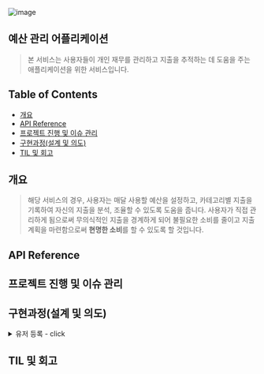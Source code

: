 ![image](https://github.com/jaekkang/wanted_3rd_assignment_moneymwoni/assets/45617104/798bf0d6-cd4c-478d-9236-2e22e8adaa6d)

## 예산 관리 어플리케이션

> 본 서비스는 사용자들이 개인 재무를 관리하고 지출을 추적하는 데 도움을 주는 애플리케이션을 위한 서비스입니다.

## Table of Contents

- [개요](#개요)
- [API Reference](#api-reference)
- [프로젝트 진행 및 이슈 관리](#프로젝트-진행-및-이슈-관리)
- [구현과정(설계 및 의도)](<#구현과정(설계-및-의도)>)
- [TIL 및 회고](#til-및-회고)

## 개요

> 해당 서비스의 경우, 사용자는 매달 사용할 예산을 설정하고, 카테고리별 지출을 기록하여 자신의 지출을 분석, 조율할 수 있도록 도움을 줍니다. 사용자가 직접 관리하게 됨으로써 무의식적인 지출을 경계하게 되어 불필요한 소비를 줄이고
지출 계획을 마련함으로써 **현명한 소비**를 할 수 있도록 할 것입니다.

## API Reference

## 프로젝트 진행 및 이슈 관리

## 구현과정(설계 및 의도)

<details>
    <summary>유저 등록 - click</summary>

  - **회원가입**
  
    1. `계정`은 유저의 id를 기입
  
    - 계정 생성시 테이블에 Trigger로 유저의 id가 생성되며 [US + yyMMdd + 4자리의 일련번호] 형식으로 생성
  
    2. `비밀번호`는 아래와 같은 `제약 조건`을 가지며, `암호화`하여 데이터베이스에 저장
  
    - 비밀번호는 최소 10자 이상
    - 숫자, 문자, 특수문자 3가지를 포함해야합니다.
  
  - **로그인**
    1. 계정, 비밀번호로 로그인 시 JWT토큰이 발급됩니다.
    2. JWT 토큰은 Access token과 Refresh token 두개가 발급됩니다.
    - 이 떄 Refresh token은 유저 테이블에 저장되며 보안을 위해 해싱하여 저장됩니다.
    3. 이후 게시물, 통계 API 요청 Header에 Access token가 항시 포함되며, JWT 유효성을 검증합니다.
    4. Aaccess token 만료시 Refresh token을 포함하여 재발급 요청시 Refresh 유효성 검증 후 Access토큰을 재발급합니다,
</details>

## TIL 및 회고
